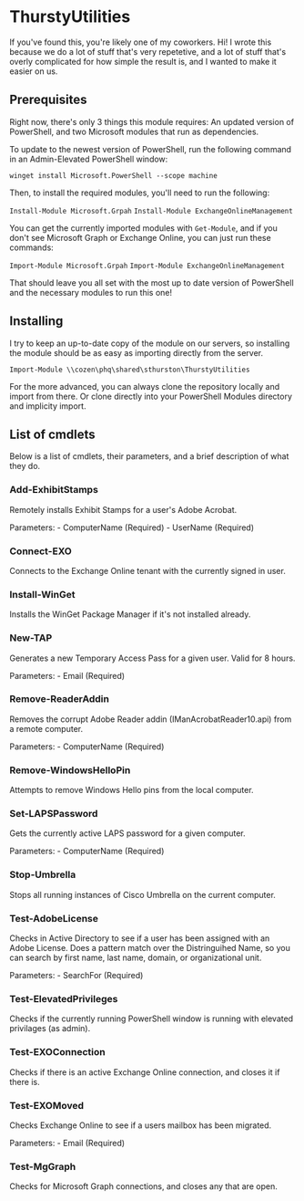 # ThurstyUtilities

If you've found this, you're likely one of my coworkers. Hi! I wrote this because we do a lot of stuff that's very repetetive, and a lot of stuff that's overly complicated for how simple the result is, and I wanted to make it easier on us.

## Prerequisites

Right now, there's only 3 things this module requires: An updated version of PowerShell, and two Microsoft modules that run as dependencies.

To update to the newest version of PowerShell, run the following command in an Admin-Elevated PowerShell window:

`winget install Microsoft.PowerShell --scope machine`

Then, to install the required modules, you'll need to run the following:

`Install-Module Microsoft.Grpah`
`Install-Module ExchangeOnlineManagement`

You can get the currently imported modules with `Get-Module`, and if you don't see Microsoft Graph or Exchange Online, you can just run these commands:

`Import-Module Microsoft.Grpah`
`Import-Module ExchangeOnlineManagement`

That should leave you all set with the most up to date version of PowerShell and the necessary modules to run this one!

## Installing

I try to keep an up-to-date copy of the module on our servers, so installing the module should be as easy as importing directly from the server.

`Import-Module \\cozen\phq\shared\sthurston\ThurstyUtilities`

For the more advanced, you can always clone the repository locally and import from there. Or clone directly into your PowerShell Modules directory and implicity import.

## List of cmdlets

Below is a list of cmdlets, their parameters, and a brief description of what they do.

### Add-ExhibitStamps

Remotely installs Exhibit Stamps for a user's Adobe Acrobat.

Parameters:
	- ComputerName (Required)
	- UserName (Required)

### Connect-EXO

Connects to the Exchange Online tenant with the currently signed in user.

### Install-WinGet

Installs the WinGet Package Manager if it's not installed already.

### New-TAP

Generates a new Temporary Access Pass for a given user. Valid for 8 hours.

Parameters:
	- Email (Required)

### Remove-ReaderAddin

Removes the corrupt Adobe Reader addin (IManAcrobatReader10.api) from a remote computer.

Parameters:
	- ComputerName (Required)

### Remove-WindowsHelloPin

Attempts to remove Windows Hello pins from the local computer.

### Set-LAPSPassword

Gets the currently active LAPS password for a given computer.

Parameters:
	- ComputerName (Required)

### Stop-Umbrella

Stops all running instances of Cisco Umbrella on the current computer.

### Test-AdobeLicense

Checks in Active Directory to see if a user has been assigned with an Adobe License. Does a pattern match over the Distringuihed Name, so you can search by first name, last name, domain, or organizational unit.

Parameters:
	- SearchFor (Required)

### Test-ElevatedPrivileges

Checks if the currently running PowerShell window is running with elevated privilages (as admin).

### Test-EXOConnection

Checks if there is an active Exchange Online connection, and closes it if there is.

### Test-EXOMoved

Checks Exchange Online to see if a users mailbox has been migrated.

Parameters:
	- Email (Required)

### Test-MgGraph

Checks for Microsoft Graph connections, and closes any that are open.
